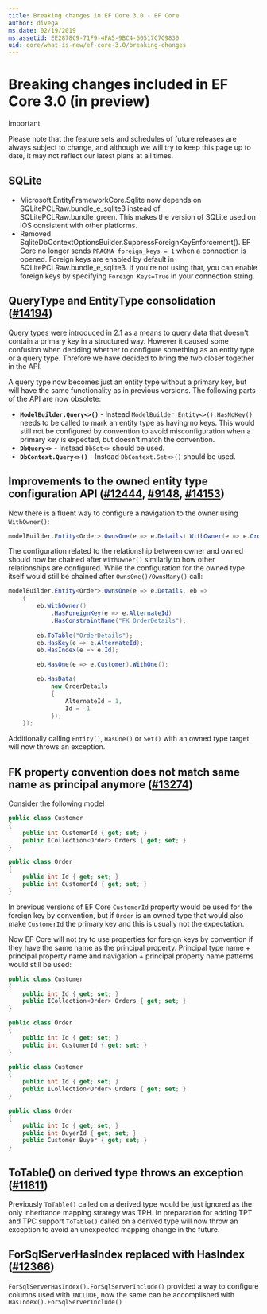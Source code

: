 ```yaml
---
title: Breaking changes in EF Core 3.0 - EF Core
author: divega
ms.date: 02/19/2019
ms.assetid: EE2878C9-71F9-4FA5-9BC4-60517C7C9830
uid: core/what-is-new/ef-core-3.0/breaking-changes
---
```


# Breaking changes included in EF Core 3.0 (in preview)

> [!IMPORTANT]
> Please note that the feature sets and schedules of future releases are always subject to change, and although we will try to keep this page up to date, it may not reflect our latest plans at all times.

## SQLite

* Microsoft.EntityFrameworkCore.Sqlite now depends on SQLitePCLRaw.bundle_e_sqlite3 instead of SQLitePCLRaw.bundle_green. This makes the version of SQLite used on iOS consistent with other platforms.
* Removed SqliteDbContextOptionsBuilder.SuppressForeignKeyEnforcement(). EF Core no longer sends `PRAGMA foreign_keys = 1` when a connection is opened. Foreign keys are enabled by default in SQLitePCLRaw.bundle_e_sqlite3. If you're not using that, you can enable foreign keys by specifying `Foreign Keys=True` in your connection string.

## QueryType and EntityType consolidation ([#14194](https://github.com/aspnet/EntityFrameworkCore/issues/14194))

[Query types](xref:core/modeling/query-types) were introduced in 2.1 as a means to query data that doesn't contain a primary key in a structured way. However it caused some confusion when deciding whether to configure something as an entity type or a query type. Threfore we have decided to bring the two closer together in the API.

A query type now becomes just an entity type without a primary key, but will have the same functionality as in previous versions. The following parts of the API are now obsolete:
* **`ModelBuilder.Query<>()`** - Instead `ModelBuilder.Entity<>().HasNoKey()` needs to be called to mark an entity type as having no keys. This would still not be configured by convention to avoid misconfiguration when a primary key is expected, but doesn't match the convention.
* **`DbQuery<>`** - Instead `DbSet<>` should be used.
* **`DbContext.Query<>()`** - Instead `DbContext.Set<>()` should be used.

## Improvements to the owned entity type configuration API ([#12444](https://github.com/aspnet/EntityFrameworkCore/issues/12444), [#9148](https://github.com/aspnet/EntityFrameworkCore/issues/9148), [#14153](https://github.com/aspnet/EntityFrameworkCore/issues/14153))

Now there is a fluent way to configure a navigation to the owner using `WithOwner()`:

```C#
modelBuilder.Entity<Order>.OwnsOne(e => e.Details).WithOwner(e => e.Order);
```

The configuration related to the relationship between owner and owned should now be chained after `WithOwner()` similarly to how other relationships are configured. While the configuration for the owned type itself would still be chained after `OwnsOne()/OwnsMany()` call:

```C#
modelBuilder.Entity<Order>.OwnsOne(e => e.Details, eb =>
    {
        eb.WithOwner()
            .HasForeignKey(e => e.AlternateId)
            .HasConstraintName("FK_OrderDetails");
            
        eb.ToTable("OrderDetails");
        eb.HasKey(e => e.AlternateId);
        eb.HasIndex(e => e.Id);

        eb.HasOne(e => e.Customer).WithOne();

        eb.HasData(
            new OrderDetails
            {
                AlternateId = 1,
                Id = -1
            });
    });
```

Additionally calling `Entity()`, `HasOne()` or `Set()` with an owned type target will now throws an exception.

## FK property convention does not match same name as principal anymore ([#13274](https://github.com/aspnet/EntityFrameworkCore/issues/13274))

Consider the following model
```C#
public class Customer
{
    public int CustomerId { get; set; }
    public ICollection<Order> Orders { get; set; }
}

public class Order
{
    public int Id { get; set; }
    public int CustomerId { get; set; }
}

```
In previous versions of EF Core `CustomerId` property would be used for the foreign key by convention, but if `Order` is an owned type that would also make `CustomerId` the primary key and this is usually not the expectation.

Now EF Core will not try to use properties for foreign keys by convention if they have the same name as the principal property. Principal type name + principal property name and navigation + principal property name patterns would still be used:
```C#
public class Customer
{
    public int Id { get; set; }
    public ICollection<Order> Orders { get; set; }
}

public class Order
{
    public int Id { get; set; }
    public int CustomerId { get; set; }
}
```
```C#
public class Customer
{
    public int Id { get; set; }
    public ICollection<Order> Orders { get; set; }
}

public class Order
{
    public int Id { get; set; }
    public int BuyerId { get; set; }
    public Customer Buyer { get; set; }
}
```

## ToTable() on derived type throws an exception ([#11811](https://github.com/aspnet/EntityFrameworkCore/issues/11811))

Previously `ToTable()` called on a derived type would be just ignored as the only inheritance mapping strategy was TPH. In preparation for adding TPT and TPC support `ToTable()` called on a derived type will now throw an exception to avoid an unexpected mapping change in the future.

## ForSqlServerHasIndex replaced with HasIndex ([#12366](https://github.com/aspnet/EntityFrameworkCore/issues/12366))

`ForSqlServerHasIndex().ForSqlServerInclude()` provided a way to configure columns used with `INCLUDE`, now the same can be accomplished with `HasIndex().ForSqlServerInclude()`
